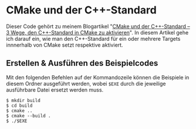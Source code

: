 # CMake und der C++-Standard

Dieser Code gehört zu meinem Blogartikel "[CMake und der C++-Standard – 3 Wege, den C++-Standard in CMake zu aktivieren](https://codingwithmagga.com/cmake-und-der-c-standard/)".
In diesem Artikel gehe ich darauf ein, wie man den C++-Standard für ein oder mehrere Targets innnerhalb von CMake setzt respektive aktiviert.

## Erstellen & Ausführen des Beispielcodes

Mit den folgenden Befehlen auf der Kommandozeile können die Beispiele in diesem Ordner ausgeführt werden, wobei ``$EXE`` durch die jeweilige ausführbare Datei ersetzt werden muss.

    $ mkdir build
    $ cd build
    $ cmake ..
    $ cmake --build .
    $ ./$EXE

